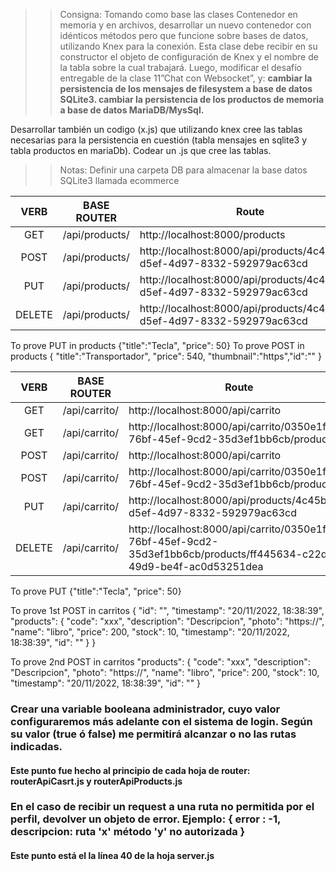 >> Consigna: Tomando como base las clases Contenedor en memoria y en archivos, desarrollar un nuevo contenedor con idénticos métodos pero que funcione sobre bases de datos, utilizando Knex para la conexión. Esta clase debe recibir en su constructor el objeto de configuración de Knex y el nombre de la tabla sobre la cual trabajará. Luego, modificar el desafío entregable de la clase 11”Chat con Websocket”, y: **cambiar la persistencia de los mensajes de filesystem a base de datos SQLite3. cambiar la persistencia de los productos de memoria a base de datos MariaDB/MysSql.**

Desarrollar también un codigo (x.js) que utilizando knex cree las tablas necesarias para la persistencia en cuestión (tabla mensajes en sqlite3 y tabla productos en mariaDb).
Codear un .js que cree las tablas.

>> Notas:
Definir una carpeta DB para almacenar la base datos SQLite3 llamada ecommerce


|  VERB  | BASE ROUTER    | Route                                                                   |
| :----: | -------------- | ----------------------------------------------------------------------- |
|  GET   | /api/products/ | http://localhost:8000/products                                          |
|  POST  | /api/products/ | http://localhost:8000/api/products/4c45bf45-d5ef-4d97-8332-592979ac63cd |
|  PUT   | /api/products/ | http://localhost:8000/api/products/4c45bf45-d5ef-4d97-8332-592979ac63cd |
| DELETE | /api/products/ | http://localhost:8000/api/products/4c45bf45-d5ef-4d97-8332-592979ac63cd |

To prove PUT in products {"title":"Tecla", "price": 50}
To prove POST in products { "title":"Transportador", "price": 540, "thumbnail":"https","id":"" }

|  VERB  | BASE ROUTER   | Route                                                                                                                |
| :----: | ------------- | -------------------------------------------------------------------------------------------------------------------- |
|  GET   | /api/carrito/ | http://localhost:8000/api/carrito                                                                                    |
|  GET   | /api/carrito/ | http://localhost:8000/api/carrito/0350e1fe-76bf-45ef-9cd2-35d3ef1bb6cb/products                                      |
|  POST  | /api/carrito/ | http://localhost:8000/api/carrito                                                                                    |
|  POST  | /api/carrito/ | http://localhost:8000/api/carrito/0350e1fe-76bf-45ef-9cd2-35d3ef1bb6cb/products                                      |
|  PUT   | /api/carrito/ | http://localhost:8000/api/products/4c45bf45-d5ef-4d97-8332-592979ac63cd                                              |
| DELETE | /api/carrito/ | http://localhost:8000/api/carrito/0350e1fe-76bf-45ef-9cd2-35d3ef1bb6cb/products/ff445634-c22d-49d9-be4f-ac0d53251dea |

To prove PUT {"title":"Tecla", "price": 50}

To prove 1st POST in carritos {
"id": "",
"timestamp": "20/11/2022, 18:38:39",
"products": {
"code": "xxx",
"description": "Descripcion",
"photo": "https://",
"name": "libro",
"price": 200,
"stock": 10,
"timestamp": "20/11/2022, 18:38:39",
"id": ""
}
}

To prove 2nd POST in carritos
"products": {
"code": "xxx",
"description": "Descripcion",
"photo": "https://",
"name": "libro",
"price": 200,
"stock": 10,
"timestamp": "20/11/2022, 18:38:39",
"id": ""
}



### Crear una variable booleana administrador, cuyo valor configuraremos más adelante con el sistema de login. Según su valor (true ó false) me permitirá alcanzar o no las rutas indicadas. 
####    Este punto fue hecho al principio de cada hoja de router: routerApiCasrt.js y routerApiProducts.js

### En el caso de recibir un request a una ruta no permitida por el perfil, devolver un objeto de error. Ejemplo: { error : -1, descripcion: ruta 'x' método 'y' no autorizada }

#### Este punto está el la línea 40 de la hoja server.js

